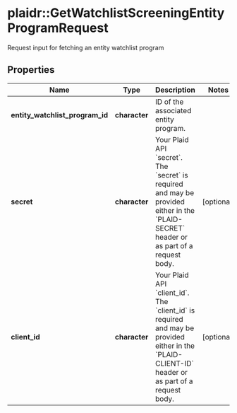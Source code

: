 # plaidr::GetWatchlistScreeningEntityProgramRequest

Request input for fetching an entity watchlist program

## Properties
Name | Type | Description | Notes
------------ | ------------- | ------------- | -------------
**entity_watchlist_program_id** | **character** | ID of the associated entity program. | 
**secret** | **character** | Your Plaid API &#x60;secret&#x60;. The &#x60;secret&#x60; is required and may be provided either in the &#x60;PLAID-SECRET&#x60; header or as part of a request body. | [optional] 
**client_id** | **character** | Your Plaid API &#x60;client_id&#x60;. The &#x60;client_id&#x60; is required and may be provided either in the &#x60;PLAID-CLIENT-ID&#x60; header or as part of a request body. | [optional] 


